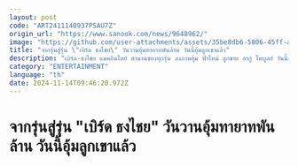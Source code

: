 ```yaml
---
layout: post
code: "ART2411140937PSAU7Z"
origin_url: "https://www.sanook.com/news/9648962/"
image: "https://github.com/user-attachments/assets/35be8db6-5806-45ff-a0a9-7140f41670bf"
title: "จากรุ่นสู่รุ่น \"เบิร์ด ธงไชย\" วันวานอุ้มทายาทพันล้าน วันนี้อุ้มลูกเขาแล้ว"
description: "เบิร์ด-ธงไชย แมคอินไตย์ ตำนานของทุกรุ่น ลงภาพอุ้ม ฟ้าใหม่ ลูกชาย อากู๋ ไพบูลย์ วันนี้อุ้มลูกชาย ฟ้าใหม่"
category: "ENTERTAINMENT"
language: "th"
date: 2024-11-14T09:46:20.972Z
---
```


# จากรุ่นสู่รุ่น "เบิร์ด ธงไชย" วันวานอุ้มทายาทพันล้าน วันนี้อุ้มลูกเขาแล้ว
